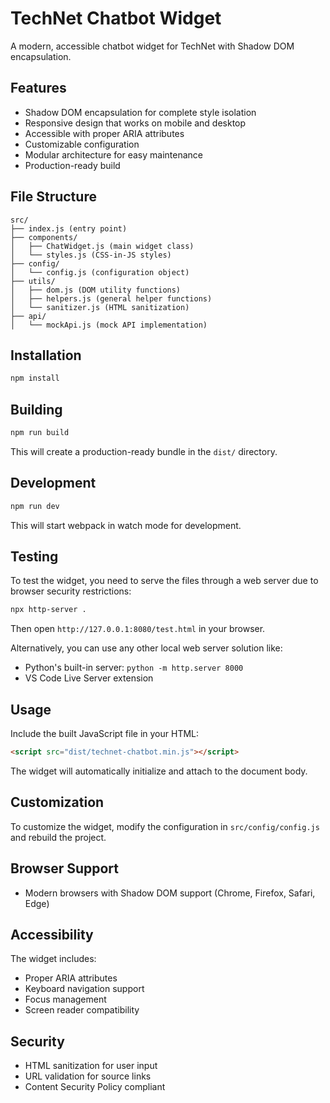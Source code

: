 # TechNet Chatbot Widget

A modern, accessible chatbot widget for TechNet with Shadow DOM encapsulation.

## Features

- Shadow DOM encapsulation for complete style isolation
- Responsive design that works on mobile and desktop
- Accessible with proper ARIA attributes
- Customizable configuration
- Modular architecture for easy maintenance
- Production-ready build

## File Structure

```
src/
├── index.js (entry point)
├── components/
│   ├── ChatWidget.js (main widget class)
│   └── styles.js (CSS-in-JS styles)
├── config/
│   └── config.js (configuration object)
├── utils/
│   ├── dom.js (DOM utility functions)
│   ├── helpers.js (general helper functions)
│   └── sanitizer.js (HTML sanitization)
├── api/
│   └── mockApi.js (mock API implementation)
```

## Installation

```bash
npm install
```

## Building

```bash
npm run build
```

This will create a production-ready bundle in the `dist/` directory.

## Development

```bash
npm run dev
```

This will start webpack in watch mode for development.

## Testing

To test the widget, you need to serve the files through a web server due to browser security restrictions:

```bash
npx http-server .
```

Then open `http://127.0.0.1:8080/test.html` in your browser.

Alternatively, you can use any other local web server solution like:

- Python's built-in server: `python -m http.server 8000`
- VS Code Live Server extension

## Usage

Include the built JavaScript file in your HTML:

```html
<script src="dist/technet-chatbot.min.js"></script>
```

The widget will automatically initialize and attach to the document body.

## Customization

To customize the widget, modify the configuration in `src/config/config.js` and rebuild the project.

## Browser Support

- Modern browsers with Shadow DOM support (Chrome, Firefox, Safari, Edge)

## Accessibility

The widget includes:

- Proper ARIA attributes
- Keyboard navigation support
- Focus management
- Screen reader compatibility

## Security

- HTML sanitization for user input
- URL validation for source links
- Content Security Policy compliant
